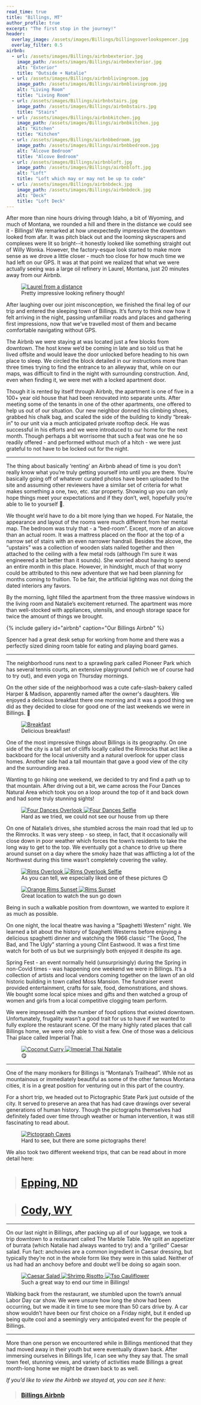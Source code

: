 ```yaml
---
read_time: true
title: "Billings, MT"
author_profile: true
excerpt: "The first stop in the journey!"
header:
  overlay_image: /assets/images/Billings/billingsoverlookspencer.jpg
  overlay_filter: 0.5
airbnb:
  - url: /assets/images/Billings/airbnbexterior.jpg
    image_path: /assets/images/Billings/airbnbexterior.jpg
    alt: "Exterior"
    title: "Outside + Natalie"
  - url: /assets/images/Billings/airbnblivingroom.jpg
    image_path: /assets/images/Billings/airbnblivingroom.jpg
    alt: "Living Room"
    title: "Living Room"
  - url: /assets/images/Billings/airbnbstairs.jpg
    image_path: /assets/images/Billings/airbnbstairs.jpg
    title: "Stairs"
  - url: /assets/images/Billings/airbnbkitchen.jpg
    image_path: /assets/images/Billings/airbnbkitchen.jpg
    alt: "Kitchen"
    title: "Kitchen"
  - url: /assets/images/Billings/airbnbbedroom.jpg
    image_path: /assets/images/Billings/airbnbbedroom.jpg
    alt: "Alcove Bedroom"
    title: "Alcove Bedroom"
  - url: /assets/images/Billings/airbnbloft.jpg
    image_path: /assets/images/Billings/airbnbloft.jpg
    alt: "Loft"
    title: "Loft which may or may not be up to code"
  - url: /assets/images/Billings/airbnbdeck.jpg
    image_path: /assets/images/Billings/airbnbdeck.jpg
    alt: "Deck"
    title: "Loft Deck"
---
```


After more than nine hours driving through Idaho, a bit of Wyoming, and much of Montana, we rounded a hill and there in the distance we could see it - Billings! We remarked at how unexpectedly impressive the downtown looked from afar. It was pitch black out and the looming skyscrapers and complexes were lit so bright--it honestly looked like something straight out of Willy Wonka. However, the factory-esque look started to make more sense as we drove a little closer - much too close for how much time we had left on our GPS. It was at that point we realized that what we were actually seeing was a large oil refinery in Laurel, Montana, just 20 minutes away from our Airbnb. 

<figure class="one">
    <a href="/assets/images/Billings/laurelrefinery.jpg" collection="laurel"><img src="/assets/images/Billings/laurelrefinery.jpg" alt="Laurel from a distance" class="post-img"></a>
    <figcaption class="fig-caption">Pretty impressive looking refinery though!</figcaption>
</figure> 

After laughing over our joint misconception, we finished the final leg of our trip and entered the sleeping town of Billings. It’s funny to think now how it felt arriving in the night, passing unfamiliar roads and places and gathering first impressions, now that we’ve travelled most of them and became comfortable navigating without GPS. 

The Airbnb we were staying at was located just a few blocks from downtown. The host knew we’d be coming in late and so told us that he lived offsite and would leave the door unlocked before heading to his own place to sleep. We circled the block detailed in our instructions more than three times trying to find the entrance to an alleyway that, while on our maps, was difficult to find in the night with surrounding construction. And, even when finding it, we were met with a locked apartment door. 

Though it is rented by itself through Airbnb, the apartment is one of five in a 100+ year old house that had been renovated into separate units. After meeting some of the tenants in one of the other apartments, one offered to help us out of our situation. Our new neighbor donned his climbing shoes, grabbed his chalk bag, and scaled the side of the building to kindly “break-in” to our unit via a much anticipated private rooftop deck. He was successful in his efforts and we were introduced to our home for the next month. Though perhaps a bit worrisome that such a feat was one he so readily offered - and performed without much of a hitch - we were just grateful to not have to be locked out for the night. 

***
The thing about basically ‘renting’ an Airbnb ahead of time is you don’t really know what you’re truly getting yourself into until you are there. You’re basically going off of whatever curated photos have been uploaded to the site and assuming other reviewers have a similar set of criteria for what makes something a one, two, etc. star property. Showing up you can only hope things meet your expectations and if they don’t, well, hopefully you’re able to lie to yourself 🙂. 

We thought we’d have to do a bit more lying than we hoped. For Natalie, the appearance and layout of the rooms were much different from her mental map. The bedroom was truly that - a “bed-room”. Except, more of an alcove than an actual room. It was a mattress placed on the floor at the top of a narrow set of stairs with an even narrower handrail. Besides the alcove, the “upstairs” was a collection of wooden slats nailed together and then attached to the ceiling with a few metal rods (although I’m sure it was engineered a bit better than it sounds). She worried about having to spend an entire month in this place. However, in hindsight, much of that worry could be attributed to this new adventure that we had been planning for months coming to fruition. To be fair, the artificial lighting was not doing the dated interiors any favors.

By the morning, light filled the apartment from the three massive windows in the living room and Natalie’s excitement returned. The apartment was more than well-stocked with appliances, utensils, and enough storage space for twice the amount of things we brought. 

{% include gallery id="airbnb" caption="Our Billings Airbnb" %}

Spencer had a great desk setup for working from home and there was a perfectly sized dining room table for eating and playing board games.

***

The neighborhood runs next to a sprawling park called Pioneer Park which has several tennis courts, an extensive playground (which we of course had to try out), and even yoga on Thursday mornings.

On the other side of the neighborhood was a cute cafe-slash-bakery called Harper & Madison, apparently named after the owner's daughters. We enjoyed a delicious breakfast there one morning and it was a good thing we did as they decided to close for good one of the last weekends we were in Billings. 🙁

<figure class="one">
<a href="/assets/images/Billings/harpermadison.jpg" collection="harper"><img src="/assets/images/Billings/harpermadison.jpg" alt="Breakfast" class="post-img"></a>
<figcaption class="fig-caption">Delicious breakfast!</figcaption>
</figure>

One of the most impressive things about Billings is its geography. On one side of the city is a tall set of cliffs locally called the Rimrocks that act like a backboard for the local university and a natural overlook for upper class homes. Another side had a tall mountain that gave a good view of the city and the surrounding area.

Wanting to go hiking one weekend, we decided to try and find a path up to that mountain. After driving out a bit, we came across the Four Dances Natural Area which took you on a loop around the top of it and back down and had some truly stunning sights!

<figure class="half"> 
  <a href="/assets/images/Billings/fourdancesoverlook.jpg" collection="four dances">
  <img src="/assets/images/Billings/fourdancesoverlook.jpg" alt="Four Dances Overlook" class="post-img">
  </a>
<a href="/assets/images/Billings/fourdancesselfie.jpg" collection="four dances">
  <img src="/assets/images/Billings/fourdancesselfie.jpg" alt="Four Dances Selfie" class="post-img">
  </a>
  <figcaption class="fig-caption">Hard as we tried, we could not see our house from up there</figcaption>
</figure>

On one of Natalie’s drives, she stumbled across the main road that led up to the Rimrocks. It was very steep - so steep, in fact, that it occasionally will close down in poor weather which forces the town’s residents to take the long way to get to the top. We eventually got a chance to drive up there around sunset on a day where the smoky haze that was afflicting a lot of the Northwest during this time wasn’t completely covering the valley. 

<figure class="half"> 
  <a href="/assets/images/Billings/sunsetoverlook.jpg" collection="rims">
  <img src="/assets/images/Billings/sunsetoverlook.jpg" alt="Rims Overlook" class="post-img">
  </a>
  <a href="/assets/images/Billings/sunsetselfie.jpg" collection="rims">
  <img src="/assets/images/Billings/sunsetselfie.jpg" alt="Rims Overlook Selfie" class="post-img">
  </a>
    <figcaption class="fig-caption">As you can tell, we especially liked one of these pictures <span style="font-style: normal">😊</span></figcaption>
</figure>

<figure class="half">
    <a href="/assets/images/Billings/sunsetorange.jpg" collection="rims">
        <img src="/assets/images/Billings/sunsetorange.jpg" alt="Orange Rims Sunset" class="post-img">
    </a>
    <a href="/assets/images/Billings/sunsetsun.jpg" collection="rims">
        <img src="/assets/images/Billings/sunsetsun.jpg" alt="Rims Sunset" class="post-img">
    </a>
  <figcaption class="fig-caption">Great location to watch the sun go down</figcaption>
</figure>

Being in such a walkable position from downtown, we wanted to explore it as much as possible. 

On one night, the local theatre was having a “Spaghetti Western” night. We learned a bit about the history of Spaghetti Westerns before enjoying a delicious spaghetti dinner and watching the 1966 classic “The Good, The Bad, and The Ugly” starring a young Clint Eastwood. It was a first time watch for both of us but we surprisingly both enjoyed it despite its age. 

Spring Fest - an event normally held (unsurprisingly) during the Spring in non-Covid times - was happening one weekend we were in Billings. It’s a collection of artists and local vendors coming together on the lawn of an old historic building in town called Moss Mansion. The fundraiser event provided entertainment, crafts for sale, food, demonstrations, and shows. We bought some local spice mixes and gifts and then watched a group of women and girls from a local competitive clogging team perform. 

We were impressed with the number of food options that existed downtown. Unfortunately, frugality wasn’t a good trait for us to have if we wanted to fully explore the restaurant scene. Of the many highly rated places that call Billings home, we were only able to visit a few. One of those was a delicious Thai place called Imperial Thai.

<figure class="half">
    <a href="/assets/images/Billings/imperialthai.jpg" collection="imperial">
        <img src="/assets/images/Billings/imperialthai.jpg" alt="Coconut Curry" class="post-img">
    </a>
    <a href="/assets/images/Billings/imperialthainatalie.jpg" collection="imperial">
        <img src="/assets/images/Billings/imperialthainatalie.jpg" alt="Imperial Thai Natalie" class="post-img">
    </a>
    <figcaption class="fig-caption"><span style="font-style: normal">😋</span></figcaption> 
</figure>


***

One of the many monikers for Billings is “Montana’s Trailhead”. While not as mountainous or immediately beautiful as some of the other famous Montana cities, it is in a great position for venturing out in this part of the country. 

For a short trip, we headed out to Pictographic State Park just outside of the city. It served to preserve an area that has had cave drawings over several generations of human history. Though the pictographs themselves had definitely faded over time through weather or human intervention, it was still fascinating to read about.

<figure class="one">
    <a href="/assets/images/Billings/pictographcave.jpg" collection="cave">
        <img src="/assets/images/Billings/pictographcave.jpg" alt="Pictograph Caves" class="post-img">
    </a>
    <figcaption class="fig-caption">Hard to see, but there are some pictographs there!</figcaption>
</figure>

We also took two different weekend trips, that can be read about in more detail here: 

> # [Epping, ND](/epping-nd/)


> # [Cody, WY](/cody-wy/) 

***

On our last night in Billings, after packing up all of our luggage, we took a trip downtown to a restaurant called The Marble Table. We split an appetizer of burrata (which Natalie had always wanted to try) and a “grilled” Caesar salad. Fun fact: anchovies are a common ingredient in Caesar dressing, but typically they’re not in the whole form like they were in this salad. Neither of us had had an anchovy before and doubt we’ll be doing so again soon. 

<figure class="third">
    <a href="/assets/images/Billings/caesarsalad.jpg" collection="marble table">
        <img src="/assets/images/Billings/caesarsalad.jpg" alt="Caesar Salad" class="post-img">
    </a>
    <a href="/assets/images/Billings/shrimprisotto.jpg" collection="marble table">
        <img src="/assets/images/Billings/shrimprisotto.jpg" alt="Shrimp Risotto" class="post-img">
    </a>
    <a href="/assets/images/Billings/tsoscauliflower.jpg" collection="marble table">
        <img src="/assets/images/Billings/tsoscauliflower.jpg" alt="Tso Cauliflower" class="post-img">
    </a>
    <figcaption class="fig-caption">Such a great way to end our time in Billings!</figcaption>
</figure>

Walking back from the restaurant, we stumbled upon the town’s annual Labor Day car show. We were unsure how long the show had been occurring, but we made it in time to see more than 50 cars drive by. A car show wouldn’t have been our first choice on a Friday night, but it ended up being quite cool and a seemingly very anticipated event for the people of Billings.

---

More than one person we encountered while in Billings mentioned that they had moved away in their youth but were eventually drawn back. After immersing ourselves in Billings life, I can see why they say that. The small town feel, stunning views, and variety of activities made Billings a great month-long home we might be drawn back to as well. 

*If you’d like to view the Airbnb we stayed at, you can see it here:*

> ### [Billings Airbnb](https://www.airbnb.com/rooms/41240298)





